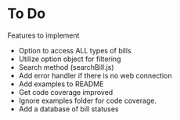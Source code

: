 # To Do
Features to implement

* Option to access ALL types of bills
* Utilize option object for filtering
* Search method (searchBill.js)
* Add error handler if there is no web connection
* Add examples to README
* Get code coverage improved
* Ignore examples folder for code coverage.
* Add a database of bill statuses
